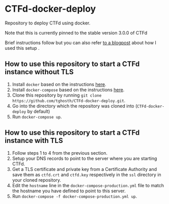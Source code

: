 # CTFd-docker-deploy
Repository to deploy CTFd using docker.

Note that this is currently pinned to the stable version 3.0.0 of CTFd

Brief instructions follow but you can also refer [to a blogpost](https://joshcgrossman.com/2018/03/15/setting-up-an-owasp-juice-shop-ctf/) about how I used this setup .

## How to use this repository to start a CTFd instance without TLS

1. Install `docker` based on the instructions [here](https://docs.docker.com/install/).
2. Install `docker-compose` based on the instructions [here](https://docs.docker.com/compose/install/#install-compose).
3. Clone this repository by running `git clone https://github.com/tghosth/CTFd-docker-deploy.git`.
4. Go into the directory which the repository was cloned into (`CTFd-docker-deploy` by default)
5. Run `docker-compose up`.

## How to use this repository to start a CTFd instance with TLS

1. Follow steps 1 to 4 from the previous section.
2. Setup your DNS records to point to the server where you are starting CTFd.
3. Get a TLS certificate and private key from a Certificate Authority and save them as `ctfd.crt` and `ctfd.key` respectively in the `ssl` directory in your cloned repository.
4. Edit the `hostname` line in the `docker-compose-production.yml` file to match the hostname you have defined to point to this server.
5. Run `docker-compose -f docker-compose-production.yml up`.
